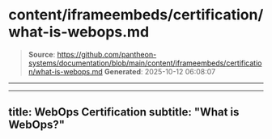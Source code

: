 # content/iframeembeds/certification/what-is-webops.md

> **Source**: https://github.com/pantheon-systems/documentation/blob/main/content/iframeembeds/certification/what-is-webops.md
> **Generated**: 2025-10-12 06:08:07

---

---
title: WebOps Certification
subtitle: "What is WebOps?"
---

<Partial file="certification-guide/what-is-webops.md" />

